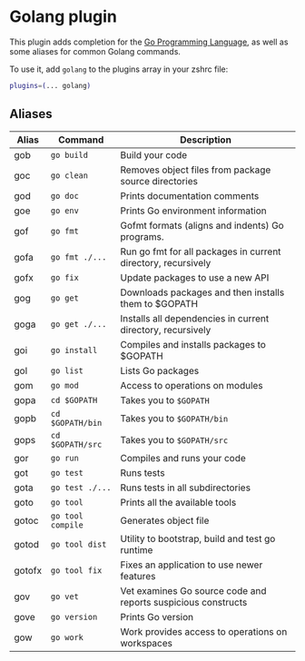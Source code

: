 # Golang plugin

This plugin adds completion for the [Go Programming Language](https://golang.org/),
as well as some aliases for common Golang commands.

To use it, add `golang` to the plugins array in your zshrc file:

```zsh
plugins=(... golang)
```

## Aliases

| Alias  | Command           | Description                                                   |
| ------ | ----------------- | ------------------------------------------------------------- |
| gob    | `go build`        | Build your code                                               |
| goc    | `go clean`        | Removes object files from package source directories          |
| god    | `go doc`          | Prints documentation comments                                 |
| goe    | `go env`          | Prints Go environment information                             |
| gof    | `go fmt`          | Gofmt formats (aligns and indents) Go programs.               |
| gofa   | `go fmt ./...`    | Run go fmt for all packages in current directory, recursively |
| gofx   | `go fix`          | Update packages to use a new API                              |
| gog    | `go get`          | Downloads packages and then installs them to $GOPATH          |
| goga   | `go get ./...`    | Installs all dependencies in current directory, recursively   |
| goi    | `go install`      | Compiles and installs packages to $GOPATH                     |
| gol    | `go list`         | Lists Go packages                                             |
| gom    | `go mod`          | Access to operations on modules                               |
| gopa   | `cd $GOPATH`      | Takes you to `$GOPATH`                                        |
| gopb   | `cd $GOPATH/bin`  | Takes you to `$GOPATH/bin`                                    |
| gops   | `cd $GOPATH/src`  | Takes you to `$GOPATH/src`                                    |
| gor    | `go run`          | Compiles and runs your code                                   |
| got    | `go test`         | Runs tests                                                    |
| gota   | `go test ./...`   | Runs tests in all subdirectories                              |
| goto   | `go tool`         | Prints all the available tools                                |
| gotoc  | `go tool compile` | Generates object file                                         |
| gotod  | `go tool dist`    | Utility to bootstrap, build and test go runtime               |
| gotofx | `go tool fix`     | Fixes an application to use newer features                    |
| gov    | `go vet`          | Vet examines Go source code and reports suspicious constructs |
| gove   | `go version`      | Prints Go version                                             |
| gow    | `go work`         | Work provides access to operations on workspaces              |
